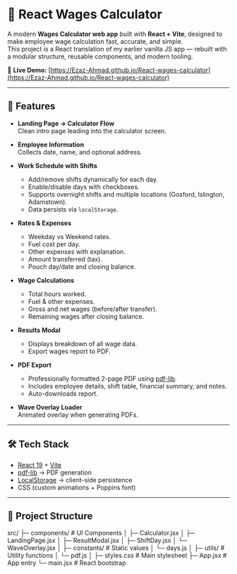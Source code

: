# 🧮 React Wages Calculator

A modern **Wages Calculator web app** built with **React + Vite**, designed to make employee wage calculation fast, accurate, and simple.  
This project is a React translation of my earlier vanilla JS app — rebuilt with a modular structure, reusable components, and modern tooling.  

🔗 **Live Demo:** [https://Ezaz-Ahmad.github.io/React-wages-calculator](https://Ezaz-Ahmad.github.io/React-wages-calculator)

---

## 🚀 Features

- **Landing Page → Calculator Flow**  
  Clean intro page leading into the calculator screen.

- **Employee Information**  
  Collects date, name, and optional address.

- **Work Schedule with Shifts**  
  - Add/remove shifts dynamically for each day.  
  - Enable/disable days with checkboxes.  
  - Supports overnight shifts and multiple locations (Gosford, Islington, Adamstown).  
  - Data persists via `localStorage`.

- **Rates & Expenses**  
  - Weekday vs Weekend rates.  
  - Fuel cost per day.  
  - Other expenses with explanation.  
  - Amount transferred (tax).  
  - Pouch day/date and closing balance.

- **Wage Calculations**  
  - Total hours worked.  
  - Fuel & other expenses.  
  - Gross and net wages (before/after transfer).  
  - Remaining wages after closing balance.  

- **Results Modal**  
  - Displays breakdown of all wage data.  
  - Export wages report to PDF.

- **PDF Export**  
  - Professionally formatted 2-page PDF using [pdf-lib](https://pdf-lib.js.org/).  
  - Includes employee details, shift table, financial summary, and notes.  
  - Auto-downloads report.

- **Wave Overlay Loader**  
  Animated overlay when generating PDFs.

---

## 🛠️ Tech Stack

- [React 19](https://react.dev/) + [Vite](https://vite.dev/)
- [pdf-lib](https://pdf-lib.js.org/) → PDF generation  
- [LocalStorage](https://developer.mozilla.org/en-US/docs/Web/API/Window/localStorage) → client-side persistence  
- CSS (custom animations + Poppins font)

---

## 📂 Project Structure

src/
├─ components/ # UI Components
│ ├─ Calculator.jsx
│ ├─ LandingPage.jsx
│ ├─ ResultModal.jsx
│ ├─ ShiftDay.jsx
│ └─ WaveOverlay.jsx
│
├─ constants/ # Static values
│ └─ days.js
│
├─ utils/ # Utility functions
│ └─ pdf.js
│
├─ styles.css # Main stylesheet
├─ App.jsx # App entry
└─ main.jsx # React bootstrap